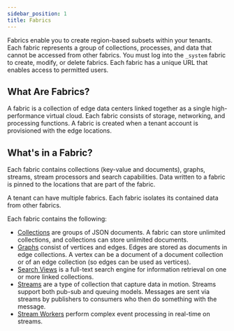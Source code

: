 ```yaml
---
sidebar_position: 1
title: Fabrics
---
```


Fabrics enable you to create region-based subsets within your tenants. Each fabric represents a group of collections, processes, and data that cannot be accessed from other fabrics. You must log into the `_system` fabric to create, modify, or delete fabrics. Each fabric has a unique URL that enables access to permitted users.

## What Are Fabrics?

A fabric is a collection of edge data centers linked together as a single high-performance virtual cloud. Each fabric consists of storage, networking, and processing functions. A fabric is created when a tenant account is provisioned with the edge locations.

## What's in a Fabric?

Each fabric contains collections (key-value and documents), graphs, streams, stream processors and search capabilities. Data written to a fabric is pinned to the locations that are part of the fabric.

A tenant can have multiple fabrics. Each fabric isolates its contained data from other fabrics.

Each fabric contains the following:

- [Collections](../database/collections/index.md) are groups of JSON documents. A fabric can store unlimited collections, and collections can store unlimited documents.
- [Graphs](../database/graphs/index.md) consist of vertices and edges. Edges are stored as documents in edge collections. A vertex can be a document of a document collection or of an edge collection (so edges can be used as vertices).
- [Search Views](../database/search-views/index.md) is a full-text search engine for information retrieval on one or more linked collections.
- [Streams](../streams/index.md) are a type of collection that capture data in motion. Streams support both pub-sub and queuing models. Messages are sent via streams by publishers to consumers who then do something with the message.
- [Stream Workers](../compute/cep/index.md) perform complex event processing in real-time on streams.
